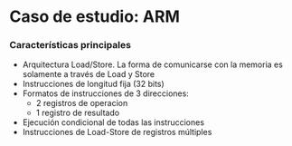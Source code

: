 # Caso de estudio: ARM

### Características principales 
- Arquitectura Load/Store. La forma de comunicarse con la memoria es solamente a través de Load y Store
- Instrucciones de longitud fija (32 bits) 
- Formatos de instrucciones de 3 direcciones:
    - 2 registros de operacion 
    - 1 registro de resultado
- Ejecución condicional de todas las instrucciones 
- Instrucciones de Load-Store de registros múltiples 

